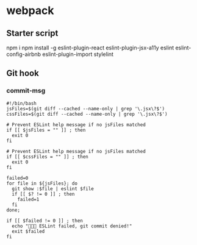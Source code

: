 # webpack

## Starter script
npm i
npm install -g eslint-plugin-react eslint-plugin-jsx-a11y eslint eslint-config-airbnb eslint-plugin-import stylelint

## Git hook
### commit-msg

```
#!/bin/bash
jsFiles=$(git diff --cached --name-only | grep '\.jsx\?$')
cssFiles=$(git diff --cached --name-only | grep '\.jsx\?$')

# Prevent ESLint help message if no jsFiles matched
if [[ $jsFiles = "" ]] ; then
  exit 0
fi

# Prevent ESLint help message if no jsFiles matched
if [[ $cssFiles = "" ]] ; then
  exit 0
fi

failed=0
for file in ${jsFiles}; do
  git show :$file | eslint $file
  if [[ $? != 0 ]] ; then
    failed=1
  fi
done;

if [[ $failed != 0 ]] ; then
  echo "🚫🚫🚫 ESLint failed, git commit denied!"
  exit $failed
fi
```